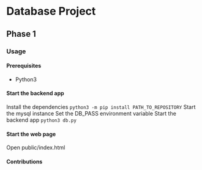 # Database Project

## Phase 1

### Usage

#### Prerequisites
- Python3

#### Start the backend app
Install the dependencies `python3 -m pip install PATH_TO_REPOSITORY`
Start the mysql instance
Set the DB_PASS environment variable
Start the backend app `python3 db.py`

#### Start the web page
Open public/index.html

#### Contributions